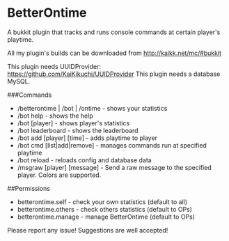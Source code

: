 # BetterOntime
A bukkit plugin that tracks and runs console commands at certain player's playtime.

All my plugin's builds can be downloaded from http://kaikk.net/mc/#bukkit

This plugin needs UUIDProvider: https://github.com/KaiKikuchi/UUIDProvider
This plugin needs a database MySQL.

###Commands
- /betterontime | /bot | /ontime - shows your statistics
- /bot help - shows the help
- /bot [player] - shows player's statistics
- /bot leaderboard - shows the leaderboard
- /bot add [player] [time] - adds playtime to player
- /bot cmd [list|add|remove] - manages commands run at specified playtime
- /bot reload - reloads config and database data
- /msgraw [player] [message] - Send a raw message to the specified player. Colors are supported.

##Permissions
- betterontime.self - check your own statistics (default to all)
- betterontime.others - check others statistics (default to OPs)
- betterontime.manage - manage BetterOntime (default to OPs)

Please report any issue! Suggestions are well accepted!

